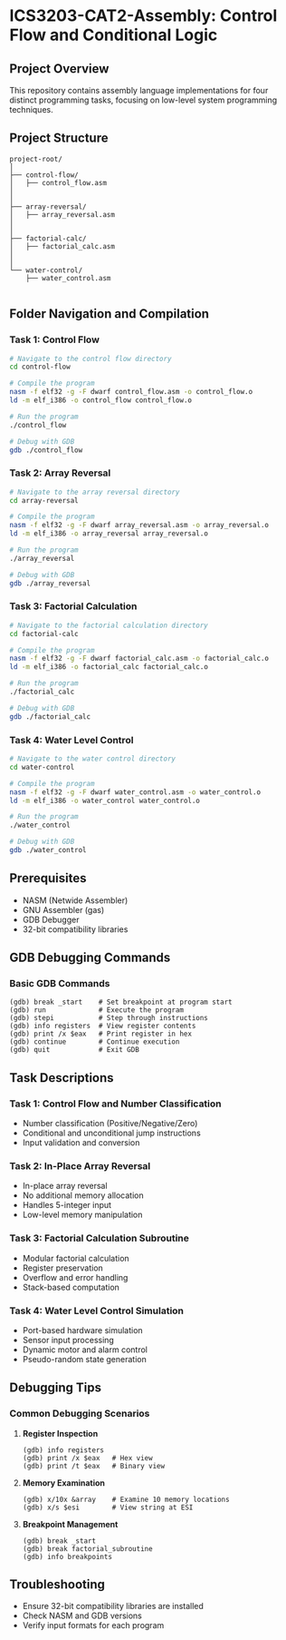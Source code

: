 # ICS3203-CAT2-Assembly: Control Flow and Conditional Logic

## Project Overview
This repository contains assembly language implementations for four distinct programming tasks, focusing on low-level system programming techniques.

## Project Structure
```
project-root/
│
├── control-flow/
│   ├── control_flow.asm
│   
│
├── array-reversal/
│   ├── array_reversal.asm
│   
│
├── factorial-calc/
│   ├── factorial_calc.asm
│   
│
└── water-control/
    ├── water_control.asm
    
```

## Folder Navigation and Compilation

### Task 1: Control Flow
```bash
# Navigate to the control flow directory
cd control-flow

# Compile the program
nasm -f elf32 -g -F dwarf control_flow.asm -o control_flow.o
ld -m elf_i386 -o control_flow control_flow.o

# Run the program
./control_flow

# Debug with GDB
gdb ./control_flow
```

### Task 2: Array Reversal
```bash
# Navigate to the array reversal directory
cd array-reversal

# Compile the program
nasm -f elf32 -g -F dwarf array_reversal.asm -o array_reversal.o
ld -m elf_i386 -o array_reversal array_reversal.o

# Run the program
./array_reversal

# Debug with GDB
gdb ./array_reversal
```

### Task 3: Factorial Calculation
```bash
# Navigate to the factorial calculation directory
cd factorial-calc

# Compile the program
nasm -f elf32 -g -F dwarf factorial_calc.asm -o factorial_calc.o
ld -m elf_i386 -o factorial_calc factorial_calc.o

# Run the program
./factorial_calc

# Debug with GDB
gdb ./factorial_calc
```

### Task 4: Water Level Control
```bash
# Navigate to the water control directory
cd water-control

# Compile the program
nasm -f elf32 -g -F dwarf water_control.asm -o water_control.o
ld -m elf_i386 -o water_control water_control.o

# Run the program
./water_control

# Debug with GDB
gdb ./water_control
```

## Prerequisites
- NASM (Netwide Assembler)
- GNU Assembler (gas)
- GDB Debugger
- 32-bit compatibility libraries

## GDB Debugging Commands

### Basic GDB Commands
```
(gdb) break _start    # Set breakpoint at program start
(gdb) run             # Execute the program
(gdb) stepi           # Step through instructions
(gdb) info registers  # View register contents
(gdb) print /x $eax   # Print register in hex
(gdb) continue        # Continue execution
(gdb) quit            # Exit GDB
```

## Task Descriptions

### Task 1: Control Flow and Number Classification
- Number classification (Positive/Negative/Zero)
- Conditional and unconditional jump instructions
- Input validation and conversion

### Task 2: In-Place Array Reversal
- In-place array reversal
- No additional memory allocation
- Handles 5-integer input
- Low-level memory manipulation

### Task 3: Factorial Calculation Subroutine
- Modular factorial calculation
- Register preservation
- Overflow and error handling
- Stack-based computation

### Task 4: Water Level Control Simulation
- Port-based hardware simulation
- Sensor input processing
- Dynamic motor and alarm control
- Pseudo-random state generation

## Debugging Tips

### Common Debugging Scenarios
1. **Register Inspection**
   ```
   (gdb) info registers
   (gdb) print /x $eax   # Hex view
   (gdb) print /t $eax   # Binary view
   ```

2. **Memory Examination**
   ```
   (gdb) x/10x &array    # Examine 10 memory locations
   (gdb) x/s $esi        # View string at ESI
   ```

3. **Breakpoint Management**
   ```
   (gdb) break _start
   (gdb) break factorial_subroutine
   (gdb) info breakpoints
   ```

## Troubleshooting
- Ensure 32-bit compatibility libraries are installed
- Check NASM and GDB versions
- Verify input formats for each program




